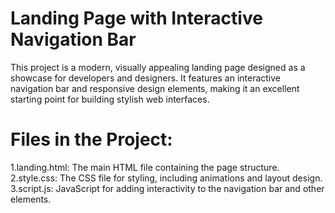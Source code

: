# **Landing Page with Interactive Navigation Bar** <br>
This project is a modern, visually appealing landing page designed as a showcase for developers and designers. It features an interactive navigation bar and responsive design elements, making it an excellent starting point for building stylish web interfaces. <br>

# **Files in the Project:**<br>
1.landing.html: The main HTML file containing the page structure.<br>
2.style.css: The CSS file for styling, including animations and layout design.<br>
3.script.js: JavaScript for adding interactivity to the navigation bar and other elements.

